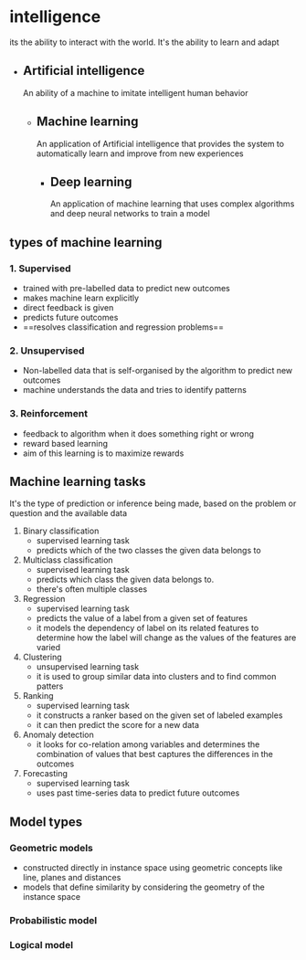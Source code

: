 # intelligence
its the ability to interact with the world. It's the ability to learn and adapt

- ## Artificial intelligence 
	An ability of a machine to imitate intelligent human behavior 
	
	- ## Machine learning 
		An application of Artificial intelligence that provides the system to automatically learn and improve from new experiences
	
		- ## Deep learning
			An application of machine learning that uses complex algorithms and deep neural networks to train a model

## types of machine learning
### 1. Supervised
- trained with pre-labelled data to predict new outcomes
- makes machine learn explicitly
- direct feedback is given
- predicts future outcomes
- ==resolves classification and regression problems==
### 2. Unsupervised
- Non-labelled data that is self-organised by the algorithm to predict new outcomes
- machine understands the data and tries to identify patterns 
### 3. Reinforcement
- feedback to algorithm when it does something right or wrong
- reward based learning
- aim of this learning is to maximize rewards 
## Machine learning tasks
It's the type of prediction or inference being made, based on the problem or question and the available data

1. Binary classification
	- supervised learning task
	- predicts which of the two classes the given data belongs to
2. Multiclass classification 
	 - supervised learning task
	 - predicts which class the given data belongs to. 
	 - there's often multiple classes 
3. Regression
	- supervised learning task 
	- predicts the value of a label from a given set of features
	- it models the dependency of label on its related features to determine how the label will change as the values of the features are varied
4. Clustering
	 - unsupervised learning task
	 - it is used to group similar data into clusters and to find common patters
5. Ranking
	 - supervised learning task
	 - it constructs a ranker based on the given set of labeled examples
	 - it can then predict the score for a new data
6. Anomaly detection
	- it looks for co-relation among variables and determines the combination of values that best captures the differences in the outcomes 
7. Forecasting
	- supervised learning task 
	 - uses past time-series data to predict future outcomes  
## Model types
### Geometric models
- constructed directly in instance space using geometric concepts like line, planes and distances
- models that define similarity by considering the geometry of the instance space
### Probabilistic model
### Logical model